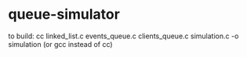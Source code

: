 # queue-simulator

to build: cc linked_list.c events_queue.c clients_queue.c simulation.c -o simulation (or gcc instead of cc)

